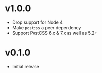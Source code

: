 # v1.0.0
* Drop support for Node 4
* Make `postcss` a peer dependency
* Support PostCSS 6.x & 7.x as well as 5.2+

# v0.1.0
* Initial release

